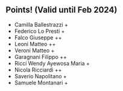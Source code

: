 ## Points! (Valid until Feb 2024)
* Camilla Ballestrazzi +
* Federico Lo Presti +
* Falco Giuseppe ++
* Leoni Matteo ++
* Veroni Matteo +
* Garagnani Filippo ++
* Ricci Wendy Ayewosa Maria +
* Nicola Ricciardi ++
* Saverio Napolitano +
* Samuele Montanari +